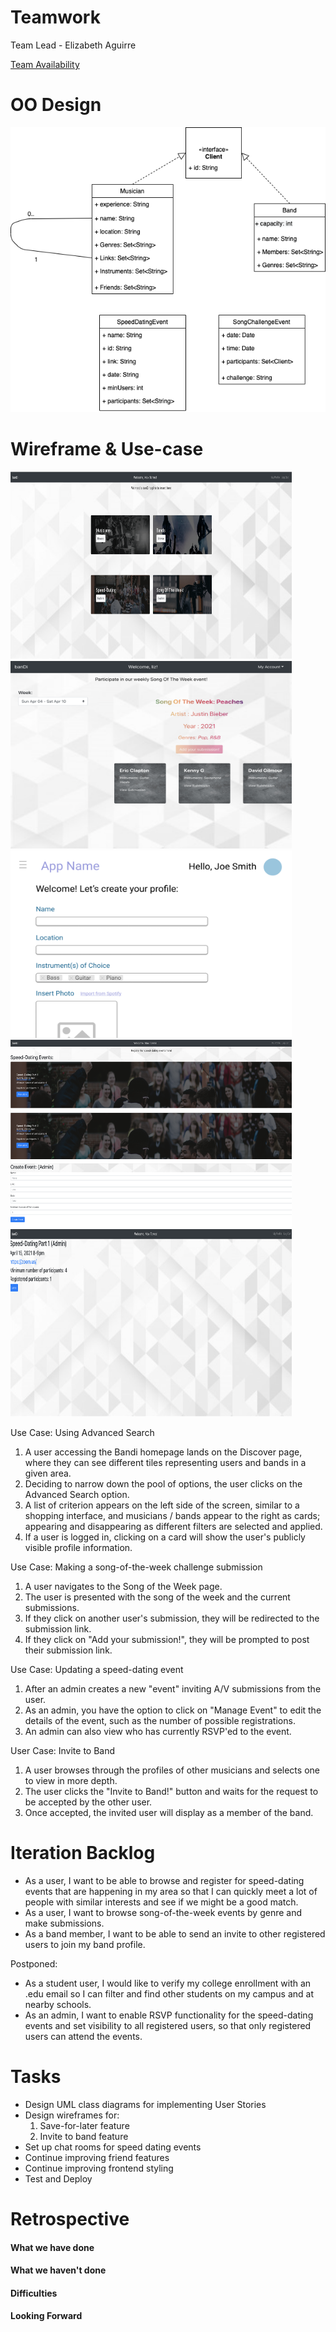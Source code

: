 # Teamwork  
Team Lead - Elizabeth Aguirre

[Team Availability](https://www.when2meet.com/?11552488-qjqrX)

# OO Design
![](assets/I4/I4_UML.png)

# Wireframe & Use-case
<img src="assets/i3/discover.png" width="450" height="300"/>
<img src="assets/I4/SOTW.png" width="450" height="300"/>
<img src="assets/create_profile.png" width="450" height="300"/>
<img src="assets/i3/speeddate.png" width="450" height="300"/>
<img src="assets/i3/eventview.png" width="450" height="300"/>

Use Case: Using Advanced Search
1. A user accessing the Bandi homepage lands on the Discover page, where they can see different tiles representing users and bands in a given area.
2. Deciding to narrow down the pool of options, the user clicks on the Advanced Search option.
3. A list of criterion appears on the left side of the screen, similar to a shopping interface, and musicians / bands appear to the right as cards; appearing and disappearing as different filters are selected and applied.
4. If a user is logged in, clicking on a card will show the user's publicly visible profile information.

Use Case: Making a song-of-the-week challenge submission  
1. A user navigates to the Song of the Week page.
2. The user is presented with the song of the week and the current submissions.
3. If they click on another user's submission, they will be redirected to the submission link.
4. If they click on "Add your submission!", they will be prompted to post their submission link.

Use Case: Updating a speed-dating event 
1. After an admin creates a new "event" inviting A/V submissions from the user. 
2. As an admin, you have the option to click on "Manage Event" to edit the details of the event, such as the number of possible registrations.
3. An admin can also view who has currently RSVP'ed to the event.

User Case: Invite to Band
  1. A user browses through the profiles of other musicians and selects one to view in more depth.
  2. The user clicks the "Invite to Band!" button and waits for the request to be accepted by the other user.
  3. Once accepted, the invited user will display as a member of the band.

# Iteration Backlog
- As a user, I want to be able to browse and register for speed-dating events that are happening in my area so that I can quickly meet a lot of people with similar interests and see if we might be a good match.
- As a user, I want to browse song-of-the-week events by genre and make submissions.
- As a band member, I want to be able to send an invite to other registered users to join my band profile.  

Postponed:
- As a student user, I would like to verify my college enrollment with an .edu email so I can filter and find other students on my campus and at nearby schools.
- As an admin, I want to enable RSVP functionality for the speed-dating events and set visibility to all registered users, so that only registered users can attend the events.

# Tasks
- Design UML class diagrams for implementing User Stories
- Design wireframes for:  
  1. Save-for-later feature
  2. Invite to band feature
- Set up chat rooms for speed dating events
- Continue improving friend features
- Continue improving frontend styling
- Test and Deploy

# Retrospective
#### What we have done

#### What we haven't done

#### Difficulties

#### Looking Forward
